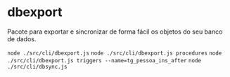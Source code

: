 # dbexport
Pacote para exportar e sincronizar de forma fácil os objetos do seu banco de dados.

`node ./src/cli/dbexport.js`
`node ./src/cli/dbexport.js procedures`
`node ./src/cli/dbexport.js triggers --name=tg_pessoa_ins_after`
`node ./src/cli/dbsync.js`
